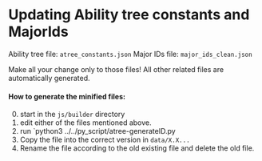 # Updating Ability tree constants and MajorIds

Ability tree file: `atree_constants.json` 
Major IDs file: `major_ids_clean.json`

Make all your change only to those files! All other related files are automatically generated.

#### How to generate the minified files:

0. start in the `js/builder` directory
1. edit either of the files mentioned above.
2. run `python3 ../../py_script/atree-generateID.py
3. Copy the file into the correct version in `data/X.X...`
4. Rename the file according to the old existing file and delete the old file.
